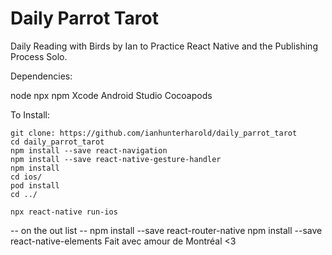 # Daily Parrot Tarot
Daily Reading with Birds by Ian to Practice React Native and the Publishing Process Solo.


Dependencies:

node
npx
npm
Xcode
Android Studio
Cocoapods

To Install: 

```
git clone: https://github.com/ianhunterharold/daily_parrot_tarot
cd daily_parrot_tarot
npm install --save react-navigation
npm install --save react-native-gesture-handler
npm install
cd ios/
pod install
cd ../

npx react-native run-ios
```

 -- on the out list
 -- npm install --save react-router-native
 npm install --save react-native-elements 
  Fait avec amour de Montréal <3

